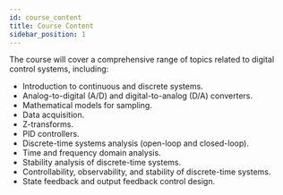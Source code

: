 ```yaml
---
id: course_content
title: Course Content
sidebar_position: 1
---
```


The course will cover a comprehensive range of topics related to digital control systems, including:
- Introduction to continuous and discrete systems.
- Analog-to-digital (A/D) and digital-to-analog (D/A) converters.
- Mathematical models for sampling.
- Data acquisition.
- Z-transforms.
- PID controllers.
- Discrete-time systems analysis (open-loop and closed-loop).
- Time and frequency domain analysis.
- Stability analysis of discrete-time systems.
- Controllability, observability, and stability of discrete-time systems.
- State feedback and output feedback control design.

